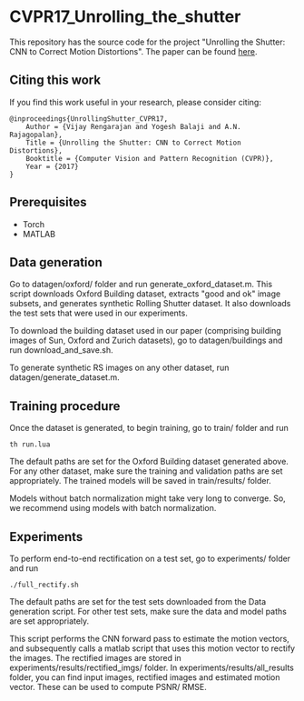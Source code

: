# CVPR17_Unrolling_the_shutter

This repository has the source code for the project "Unrolling the Shutter: CNN to Correct Motion Distortions". The paper can be found [here](http://openaccess.thecvf.com/content_cvpr_2017/papers/Rengarajan_Unrolling_the_Shutter_CVPR_2017_paper.pdf). 

## Citing this work

If you find this work useful in your research, please consider citing:

    @inproceedings{UnrollingShutter_CVPR17,
        Author = {Vijay Rengarajan and Yogesh Balaji and A.N. Rajagopalan},
        Title = {Unrolling the Shutter: CNN to Correct Motion Distortions},
        Booktitle = {Computer Vision and Pattern Recognition (CVPR)},
        Year = {2017}
    }

## Prerequisites

- Torch
- MATLAB

## Data generation

Go to datagen/oxford/ folder and run generate_oxford_dataset.m. This script downloads Oxford Building dataset, extracts "good and ok" image subsets, and generates synthetic Rolling Shutter dataset. It also downloads the test sets that were used in our experiments. 

To download the building dataset used in our paper (comprising building images of Sun, Oxford and Zurich datasets), go to datagen/buildings and run download_and_save.sh.

To generate synthetic RS images on any other dataset, run datagen/generate_dataset.m.

## Training procedure

Once the dataset is generated, to begin training, go to train/ folder and run

	th run.lua

The default paths are set for the Oxford Building dataset generated above. For any other dataset, make sure the training and validation paths are set appropriately. The trained models will be saved in train/results/ folder.

Models without batch normalization might take very long to converge. So, we recommend using models with batch normalization.

## Experiments

To perform end-to-end rectification on a test set, go to experiments/ folder and run

	./full_rectify.sh

The default paths are set for the test sets downloaded from the Data generation script. For other test sets, make sure the data and model paths are set appropriately. 

This script performs the CNN forward pass to estimate the motion vectors, and subsequently calls a matlab script that uses this motion vector to rectify the images. The rectified images are stored in experiments/results/rectified_imgs/ folder. In experiments/results/all_results folder, you can find input images, rectified images and estimated motion vector. These can be used to compute PSNR/ RMSE.
